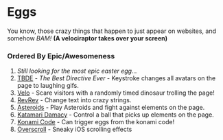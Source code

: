 # Eggs

You know, those crazy things that happen to just appear on websites, and somehow *BAM!* **(A velociraptor takes over your screen)**

### Ordered By Epic/Awesomeness

  1. *Still looking for the most epic easter egg...*
  2. [TBDE]() - *The Best Directive Ever* - Keystroke changes all avatars on the page to laughing gifs.
  3. [Velo](http://zurb.com/playground/jquery-raptorize) - Scare visitors with a randomly timed dinosaur trolling the page!
  4. [RevRev](http://stephenplusplus.github.io/revrev.js/) - Change text into crazy strings.
  5. [Asteroids](https://github.com/erkie/erkie.github.com) - Play Asteroids and fight against elements on the page.
  6. [Katamari Damacy](http://kathack.com/) - Control a ball that picks up elements on the page.
  7. [Konami Code](http://code.snaptortoise.com/konami-js/) - Can trigger eggs from the konami code!
  8. [Overscroll](https://github.com/tholman/overscroll) - Sneaky iOS scrolling effects